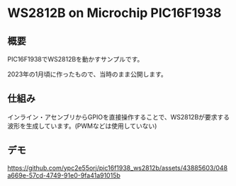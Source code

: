 # WS2812B on Microchip PIC16F1938

## 概要

PIC16F1938でWS2812Bを動かすサンプルです。

2023年の1月頃に作ったもので、当時のまま公開します。

## 仕組み

インライン・アセンブリからGPIOを直接操作することで、WS2812Bが要求する波形を生成しています。(PWMなどは使用していない)

## デモ

https://github.com/ypc2e55orj/pic16f1938_ws2812b/assets/43885603/048a669e-57cd-4749-91e0-9fa41a91015b
